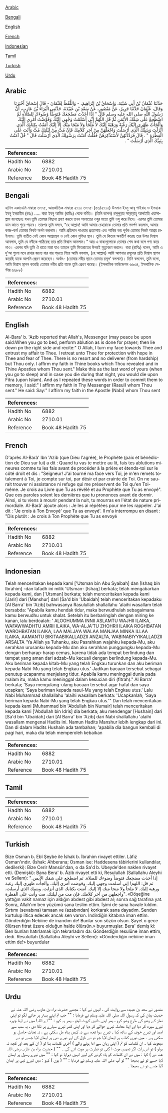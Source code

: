 [Arabic](#arabic)

[Bengali](#bengali)

[English](#english)

[French](#french)

[Indonesian](#indonesian)

[Tamil](#tamil)

[Turkish](#turkish)

[Urdu](#urdu)

## Arabic


<div dir="rtl" lang="ar" style={{fontSize:'larger',backgroundColor:'#f8f9fa',padding:20}}>
حَدَّثَنَا عُثْمَانُ بْنُ أَبِي شَيْبَةَ، وَإِسْحَاقُ بْنُ إِبْرَاهِيمَ، - وَاللَّفْظُ لِعُثْمَانَ - قَالَ إِسْحَاقُ أَخْبَرَنَا وَقَالَ، عُثْمَانُ حَدَّثَنَا جَرِيرٌ، عَنْ مَنْصُورٍ، عَنْ سَعْدِ بْنِ عُبَيْدَةَ، حَدَّثَنِي الْبَرَاءُ بْنُ عَازِبٍ، أَنَّ رَسُولَ اللَّهِ صلى الله عليه وسلم قَالَ ‏"‏ إِذَا أَخَذْتَ مَضْجَعَكَ فَتَوَضَّأْ وُضُوءَكَ لِلصَّلاَةِ ثُمَّ اضْطَجِعْ عَلَى شِقِّكَ الأَيْمَنِ ثُمَّ قُلِ اللَّهُمَّ إِنِّي أَسْلَمْتُ وَجْهِي إِلَيْكَ وَفَوَّضْتُ أَمْرِي إِلَيْكَ وَأَلْجَأْتُ ظَهْرِي إِلَيْكَ رَغْبَةً وَرَهْبَةً إِلَيْكَ لاَ مَلْجَأَ وَلاَ مَنْجَا مِنْكَ إِلاَّ إِلَيْكَ آمَنْتُ بِكِتَابِكَ الَّذِي أَنْزَلْتَ وَبِنَبِيِّكَ الَّذِي أَرْسَلْتَ وَاجْعَلْهُنَّ مِنْ آخِرِ كَلاَمِكَ فَإِنْ مُتَّ مِنْ لَيْلَتِكَ مُتَّ وَأَنْتَ عَلَى الْفِطْرَةِ ‏"‏ ‏.‏ قَالَ فَرَدَّدْتُهُنَّ لأَسْتَذْكِرَهُنَّ فَقُلْتُ آمَنْتُ بِرَسُولِكَ الَّذِي أَرْسَلْتَ قَالَ ‏"‏ قُلْ آمَنْتُ بِنَبِيِّكَ الَّذِي أَرْسَلْتَ ‏"‏ ‏.‏
</div>
<div style={{backgroundColor:'#f8f9fa',padding:20, marginBottom: 10}}><table> <thead> <tr> <th>References:</th> <th></th> </tr> </thead> <tbody><tr><td>Hadith No</td><td>6882</td></tr><tr><td>Arabic No</td><td>2710.01</td></tr><tr><td>Reference</td><td>Book 48 Hadith 75</td></tr></tbody></table></div>

## Bengali


<div dir="ltr" lang="bn" style={{fontSize:'larger',backgroundColor:'#f8f9fa',padding:20}}>
হাদিস একাডেমি নাম্বারঃ ৬৭৭৫, আন্তর্জাতিক নাম্বারঃ ২৭১০ ৬৭৭৫-(৫৬/২৭১০) উসমান ইবনু আবূ শাইবাহ ও ইসহাক ইবনু ইবরাহীম (রহঃ) ..... বারা ইবনু আযিব (রাযিঃ) থেকে বর্ণিত। (তিনি বলেন) রসূলুল্লাহ সাল্লাল্লাহু আলাইহি ওয়াসাল্লাম বলেছেনঃ যখন তুমি তোমার বিছানা গ্রহণ করবে তখন সালাতের ওযুর মতো তুমি ওযু করে নিবে। এরপর তুমি তোমার ডান কাতে শুয়ে পড়বে। তারপর তুমি বলবে, “হে আল্লাহ! আমি আমার চেহারাকে তোমার প্রতি সমর্পণ করলাম, আমার কাজ-কর্ম তোমার নিকট অর্পণ করলাম। আমি প্রতিদান পাওয়ার প্রত্যাশায় এবং শাস্তির ভয় পূর্বক তোমার নিকট আশ্রয় চাইলাম। তুমি ব্যতীত নেই কোন আশ্রয়স্থল ও নেই কোন মুক্তির স্থান। তুমি যে কিতাব অবতীর্ণ করেছ তার উপর বিশ্বাস আনলাম, তুমি যে নবীকে পাঠিয়েছ তার প্রতি বিশ্বাস আনলাম।” আর এ বাক্যগুলোকে তোমার শেষ কথা বলে গণ্য করে নাও। এরপর যদি তুমি ঐ রাতে মারা যাও তাহলে তুমি ফিতরাতের উপরই মৃত্যুবরণ করলে। বারা (রাযিঃ) বলেন, আমি এ দু’আ গুলো মনে রাখার জন্যে বার বার পড়তে গিয়ে আমি বললাম, (হে আল্লাহ) আমি আপনার রসূলের প্রতি বিশ্বাস স্থাপন করেছি যাকে আপনি প্রেরণ করেছেন। অর্থাৎ- (তোমার নবীর স্থানে তোমার রসূল’ বললাম)। তিনি বললেন, তুমি বলো, আমি বিশ্বাস স্থাপন করেছি তোমার নবীর প্রতি যাকে তুমি প্রেরণ করেছ। (ইসলামিক ফাউন্ডেশন ৬৬৩৪, ইসলামিক সেন্টার ৬৬৮৮)
</div>
<div style={{backgroundColor:'#f8f9fa',padding:20, marginBottom: 10}}><table> <thead> <tr> <th>References:</th> <th></th> </tr> </thead> <tbody><tr><td>Hadith No</td><td>6882</td></tr><tr><td>Arabic No</td><td>2710.01</td></tr><tr><td>Reference</td><td>Book 48 Hadith 75</td></tr></tbody></table></div>

## English


<div dir="ltr" lang="en" style={{fontSize:'larger',backgroundColor:'#f8f9fa',padding:20}}>
Al-Bara' b. 'Azib reported that Allah's, Messenger (may peace be upon said:When you go to bed, perform ablution as is done for prayer; then lie down pn the right side and recite:" O Allah, I turn my face towards Thee and entrust my affair to Thee. I retreat unto Thee for protection with hope in Thee and fear of Thee. There is no resort and no deliverer (from hardship) but Thou only. I affirm my faith in Thine books which Thou revealed and in Thine Apostles whom Thou sent." Make this as the last word of yours (when you go to sleep) and in case you die during that night, you would die upon Fitra (upon Islam). And as I repeated these words in order to commit them to memory, I said:" I affirm my faith in Thy Messenger (Rasul) whom Thou sent." He said: Say:" I affirm my faith in the Apostle (Nabi) whom Thou sent
</div>
<div style={{backgroundColor:'#f8f9fa',padding:20, marginBottom: 10}}><table> <thead> <tr> <th>References:</th> <th></th> </tr> </thead> <tbody><tr><td>Hadith No</td><td>6882</td></tr><tr><td>Arabic No</td><td>2710.01</td></tr><tr><td>Reference</td><td>Book 48 Hadith 75</td></tr></tbody></table></div>

## French


<div dir="ltr" lang="fr" style={{fontSize:'larger',backgroundColor:'#f8f9fa',padding:20}}>
D'après Al-Barâ' Ibn 'Azib (que Dieu l'agrée), le Prophète (paix et bénédiction de Dieu sur lui) a dit : Quand tu vas te mettre au lit, fais tes ablutions mineures comme tu les fais avant de procéder à la prière et étends-toi sur le côté droit et dis : "Seigneur! J'ai tourné ma face vers Toi, je m'en remets totalement à Toi, je compte sur toi, par désir et par crainte de Toi. On ne saurait trouver ni assistance ni refuge qui me préservent de Toi qu'en Toi-même. Je crois au Livre que Tu as révélé et au Prophète que Tu as envoyé". Que ces paroles soient les dernières que tu prononces avant de dormir. Ainsi, si tu viens à mourir pendant la nuit, tu mourras en l'état de nature primordiale. Al-Barâ' ajoute alors : Je les ai répétées pour me les rappeler. J'ai dit : "Je crois à Ton Envoyé' que Tu as envoyé'. Il m'a interrompu en disant : "Dis plutôt : Je crois à Ton Prophète que Tu as envoyé
</div>
<div style={{backgroundColor:'#f8f9fa',padding:20, marginBottom: 10}}><table> <thead> <tr> <th>References:</th> <th></th> </tr> </thead> <tbody><tr><td>Hadith No</td><td>6882</td></tr><tr><td>Arabic No</td><td>2710.01</td></tr><tr><td>Reference</td><td>Book 48 Hadith 75</td></tr></tbody></table></div>

## Indonesian


<div dir="ltr" lang="id" style={{fontSize:'larger',backgroundColor:'#f8f9fa',padding:20}}>
Telah menceritakan kepada kami ['Utsman bin Abu Syaibah] dan [Ishaq bin Ibrahim] -dan lafadh ini milik 'Utsman- [Ishaq] berkata; telah mengabarkan kepada kami, dan ['Utsman] berkata; telah menceritakan kepada kami [Jarir] dari [Manshur] dari [Sa'd bin 'Ubaidah] telah menceritakan kepadaku [Al Barra' bin 'Azib] bahwasanya Rasulullah shallallahu 'alaihi wasallam telah bersabda: "Apabila kamu hendak tidur, maka berwudhulah sebagaimana kamu berwudhu untuk shalat. Setelah itu berbaringlah dengan miring ke kanan, lalu berdoalah: ' ALOOHUMMA INNII ASLAMTU WAJHII ILAIKA, WAFAWWADHTU AMRII ILAIKA, WA-ALJA'TU ZHOHRII ILAIKA ROGHBATAN WAROHBATAN ILAIKA, LAA MALJA'A WALAA MANJAA MINKA ILLAA ILAIKA, AAMANTU BIKITAABIKALLADZII ANZALTA, WABINABIYYIKALLADZII ARSALTA 'Ya AIlah ya Tuhanku, aku Pasrahkan wajahku kepada-Mu, aku serahkan urusanku kepada-Mu dan aku serahkan punggungku kepada-Mu dengan berharap-harap cemas, karena tidak ada tempat berlindung dan tempat yang aman dari adzab-Mu kecuali dengan berlindung kepada-Mu. Aku beriman kepada kitab-Mu yang telah Engkau turunkan dan aku beriman kepada Nabi-Mu yang telah Engkau utus.' Jadikan bacaan tersebut sebagai penutup ucapanmu menjelang tidur. Apabila kamu meninggal dunia pada malam itu, maka kamu meninggal dalam kesucian diri (fitrah)." Al Barra' berkata; 'Saya mengulang-ulang bacaan tersebut agar hafal dan saya ucapkan; 'Saya beriman kepada rasul-Mu yang telah Engkau utus.' Lalu Nabi Muhammad shallallahu 'alaihi wasallam berkata: 'Ucapkanlah; 'Saya beriman kepada Nabi-Mu yang telah Engkau utus.'" Dan telah menceritakan kepada kami [Muhammad bin 'Abdullah bin Numair] telah menceritakan kepada kami ['Abdullah bin Idris] dia berkata; aku mendengar [Hushain] dari [Sa'd bin 'Ubaidah] dari [Al Barra' bin 'Azib] dari Nabi shallallahu 'alaihi wasallam mengenai Hadits ini. Namun Hadits Manshur lebih lengkap dari ini. Dan di dalam Hadits Hushain ada tambahan; 'apabila dia bangun kembali di pagi hari, maka dia telah memperoleh kebaikan
</div>
<div style={{backgroundColor:'#f8f9fa',padding:20, marginBottom: 10}}><table> <thead> <tr> <th>References:</th> <th></th> </tr> </thead> <tbody><tr><td>Hadith No</td><td>6882</td></tr><tr><td>Arabic No</td><td>2710.01</td></tr><tr><td>Reference</td><td>Book 48 Hadith 75</td></tr></tbody></table></div>

## Tamil


<div dir="ltr" lang="ta" style={{fontSize:'larger',backgroundColor:'#f8f9fa',padding:20}}>

</div>
<div style={{backgroundColor:'#f8f9fa',padding:20, marginBottom: 10}}><table> <thead> <tr> <th>References:</th> <th></th> </tr> </thead> <tbody><tr><td>Hadith No</td><td>6882</td></tr><tr><td>Arabic No</td><td>2710.01</td></tr><tr><td>Reference</td><td>Book 48 Hadith 75</td></tr></tbody></table></div>

## Turkish


<div dir="ltr" lang="tr" style={{fontSize:'larger',backgroundColor:'#f8f9fa',padding:20}}>
Bize Osman b. Ebî Şeybe ile İshak b. İbrahim rivayet ettiler. Lâfız Osman'ındır. (İshak: Ahberana; Osman ise: Haddesena tâbirlerini kullandılar, dedilerki): Bize Cerir Mansûr'dan, o da Sa'd b. Ubeyde'den naklen rivayet etti. (Demişki): Bana Bera' b. Âzib rivayet etti ki, Resulullah (Sallallahu Aleyhi ve Sellem): "إذا أخذت مضجعك فتوضأ وضوءك للصلاة. ثم اضطجع على شقك الأيمن. ثم قل: اللهم! إني أسلمت وجهي إليك. وفوضت أمري إليك. وألجأت ظهري إليك رغبة ورهبة إليك. لا ملجأ ولا منجا منك إلا إليك. آمنت بكتابك الذي أنزلت. وبنبيك الذي أرسلت. واجعلهن من آخر كلامك. فإن مت من ليلتك، مت وأنت على الفطرة". «Döşeğine yattığın vakit namaz için aldığın abdest gibi abdest al; sonra sağ tarafına yat. Sonra, Allah'ım ben yüzümü sana teslim ettim. İşimi de sana havale kıldım. Sırtımı (sevabına) tamaan ve (azabından) korkarak sana dayadım. Senden kurtulup iltica edecek ancak sen varsın. İndirdiğin kitabına iman ettim. Gönderdiğin Nebiine de inandım de! Bunlar son sözün olsun. Şayet o gece ölürsen fıtrat üzere olduğun halde ölürsün.» buyurmuşlar. Bera' demiş ki: Ben bunları hatırlamak için tekrarladım da: Gönderdiğin resulüne iman ettim, dedi. Resulullah (Sallallahu Aleyhi ve Sellem): «Gönderdiğin nebiine iman ettim de!» buyurdular
</div>
<div style={{backgroundColor:'#f8f9fa',padding:20, marginBottom: 10}}><table> <thead> <tr> <th>References:</th> <th></th> </tr> </thead> <tbody><tr><td>Hadith No</td><td>6882</td></tr><tr><td>Arabic No</td><td>2710.01</td></tr><tr><td>Reference</td><td>Book 48 Hadith 75</td></tr></tbody></table></div>

## Urdu


<div dir="rtl" lang="ur" style={{fontSize:'larger',backgroundColor:'#f8f9fa',padding:20}}>
منصور نے سعد بن عبیدہ سے روایت کی ، انہوں نے کہا : مجھے حضرت براء بن عازب رضی اللہ عنہ نے حدیث بیان کی کہ رسول اللہ صلی اللہ علیہ وسلم نے فرمایا : "" جب تم اپنے بستر پر جانے لگو تو اپنی نماز کے وضو کی طرح وضو کرو ، پھر اپنی دائیں کروٹ لیٹو ، پھر یہ کہو : "" اے اللہ! میں نے اپنا چہرہ تیرے سپرد کر دیا اور اپنا معاملہ تیرے حوالے کر دیا اور اپنی کمر تیرے سہارے پر ٹکا دی ، یہ سب سے امید اور تیرے خوف کے ساتھ کیا ۔ تیرے سوا تجھ سے نہ کہیں پناہ مل سکتی ہے ، نہ نجات حاصل ہو سکتی ہے ۔ میں تیری کتاب پر ایمان لایا جو تو نے نازل کی اور تیرے نبی پر ایمان لایا جسے تو نے مبعوث کیا ۔ ان کلمات کو تم ( اپنی زبان سے ادا ہونے والے ) آخری کلمات بنا لو ( ان کے بعد اور کچھ نہ بولو ) تو اس رات اگر تمہیں موت آ گئی تو فطرت پر موت آئے گی ۔ "" ( حضرت براء بن عازب رضی اللہ عنہ نے ) کہا : میں نے ان کلمات کو یاد کرنے کے لیے انہیں دہرایا تو کہا : "" میں تیرے رسول پر ایمان لایا جسے تو نے بھیجا "" تو آپ صلی اللہ علیہ وسلم نے فرمایا : "" ( یوں ) کہو : میں تیرے نبی پر ایمان لایا جسے تو نے بھیجا ۔
</div>
<div style={{backgroundColor:'#f8f9fa',padding:20, marginBottom: 10}}><table> <thead> <tr> <th>References:</th> <th></th> </tr> </thead> <tbody><tr><td>Hadith No</td><td>6882</td></tr><tr><td>Arabic No</td><td>2710.01</td></tr><tr><td>Reference</td><td>Book 48 Hadith 75</td></tr></tbody></table></div>